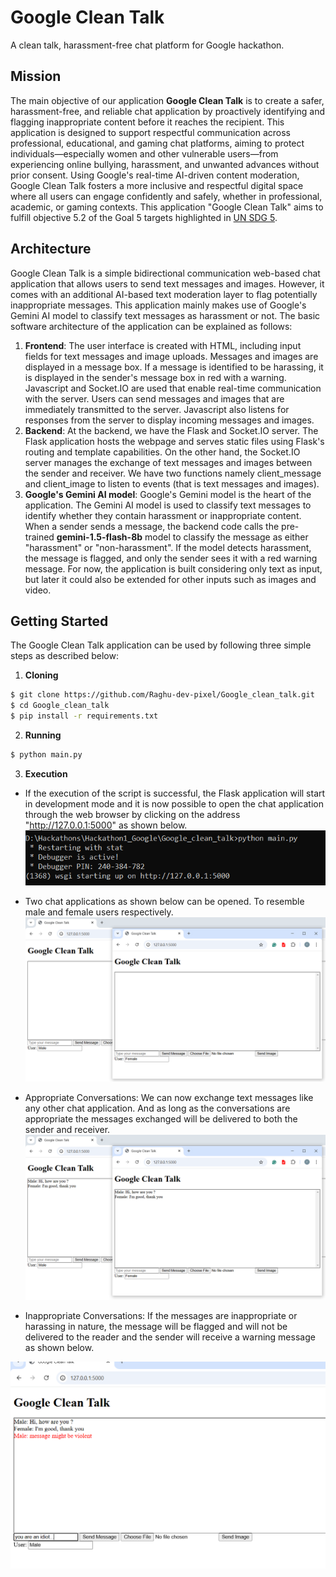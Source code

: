 # Google Clean Talk
A clean talk, harassment-free chat platform for Google hackathon.

## Mission
The main objective of our application **Google Clean Talk** is to create a safer, harassment-free, and reliable chat application by proactively identifying and flagging inappropriate content before it reaches the recipient. This application is designed to support respectful communication across professional, educational, and gaming chat platforms, aiming to protect individuals—especially women and other vulnerable users—from experiencing online bullying, harassment, and unwanted advances without prior consent. Using Google's real-time AI-driven content moderation, Google Clean Talk fosters a more inclusive and respectful digital space where all users can engage confidently and safely, whether in professional, academic, or gaming contexts.
This application "Google Clean Talk" aims to fulfill objective 5.2 of the Goal 5 targets highlighted in [UN SDG 5](https://www.un.org/sustainabledevelopment/gender-equality/).


## Architecture
Google Clean Talk is a simple bidirectional communication web-based chat application that allows users to send text messages and images. However, it comes with an additional AI-based text moderation layer to flag potentially inappropriate messages. This application mainly makes use of Google's Gemini AI model to classify text messages as harassment or not.
The basic software architecture of the application can be explained as follows:

1) **Frontend**: The user interface is created with HTML, including input fields for text messages and image uploads. Messages and images are displayed in a message box. If a message is identified to be harassing, it is displayed in the sender's message box in red with a warning. Javascript and Socket.IO are used that enable real-time communication with the server. Users can send messages and images that are immediately transmitted to the server. Javascript also listens for responses from the server to display incoming messages and images.
2) **Backend**: At the backend, we have the Flask and Socket.IO server. The Flask application hosts the webpage and serves static files using Flask's routing and template capabilities. On the other hand, the Socket.IO server manages the exchange of text messages and images between the sender and receiver. We have two functions namely client_message and client_image to listen to events (that is text messages and images).
3) **Google's Gemini AI model**: Google's Gemini model is the heart of the application. The Gemini AI model is used to classify text messages to identify whether they contain harassment or inappropriate content. When a sender sends a message, the backend code calls the pre-trained **gemini-1.5-flash-8b** model to classify the message as either "harassment" or "non-harassment". If the model detects harassment, the message is flagged, and only the sender sees it with a red warning message. For now, the application is built considering only text as input, but later it could also be extended for other inputs such as images and video. 

## Getting Started
The Google Clean Talk application can be used by following three simple steps as described below:

1) **Cloning**
```bash
$ git clone https://github.com/Raghu-dev-pixel/Google_clean_talk.git
$ cd Google_clean_talk
$ pip install -r requirements.txt
```

2) **Running**
```bash
$ python main.py
```

3) **Execution**
* If the execution of the script is successful, the Flask application will start in development mode and it is now possible to open the chat application through the web browser by clicking on the address "http://127.0.0.1:5000" as shown below. ![App Execution](./static/images/Execution.PNG)

* Two chat applications as shown below can be opened. To resemble male and female users respectively.
  ![Chat Interface](./static/images/chat_interface.PNG)


* Appropriate Conversations: We can now exchange text messages like any other chat application. And as long as the conversations are appropriate the messages exchanged will be delivered to both the sender and receiver.
![Appropriate Context](./static/images/appropriate.PNG)

* Inappropriate Conversations: If the messages are inappropriate or harassing in nature, the message will be flagged and will not be delivered to the reader and the sender will receive a warning message as shown below.

![Inappropriate Context](./static/images/inappropriate.PNG)
    

